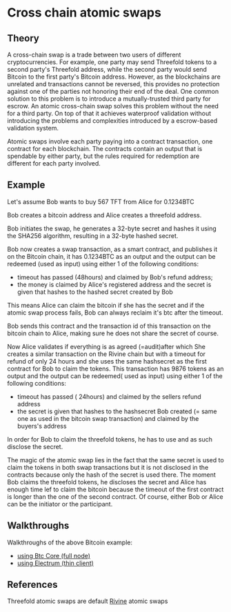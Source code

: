 # Cross chain atomic swaps

## Theory

A cross-chain swap is a trade between two users of different cryptocurrencies. For example, one party may send Threefold tokens to a second party's Threefold address, while the second party would send Bitcoin to the first party's Bitcoin address. However, as the blockchains are unrelated and transactions cannot be reversed, this provides no protection against one of the parties not honoring their end of the deal. One common solution to this problem is to introduce a mutually-trusted third party for escrow. An atomic cross-chain swap solves this problem without the need for a third party. On top of that it achieves waterproof validation without introducing the problems and complexities introduced by a escrow-based validation system.

Atomic swaps involve each party paying into a contract transaction, one contract for each blockchain. The contracts contain an output that is spendable by either party, but the rules required for redemption are different for each party involved. 

## Example

Let's assume Bob wants to buy 567 TFT from Alice for 0.1234BTC

Bob creates a bitcoin address and Alice creates a threefold address.

Bob initiates the swap, he generates a 32-byte secret and hashes it
using the SHA256 algorithm, resulting in a 32-byte hashed secret.

Bob now creates a swap transaction, as a smart contract, and publishes it on the Bitcoin chain, it has 0.1234BTC as an output and the output can be redeemed (used as input) using either 1 of the following conditions:
- timeout has passed (48hours) and claimed by Bob's refund address;
- the money is claimed by Alice's registered address and the secret is given that hashes to the hashed secret created by Bob 

This means Alice can claim the bitcoin if she has the secret and if the atomic swap process fails, Bob can always reclaim it's btc after the timeout.

 Bob sends this contract and the transaction id of this transaction on the bitcoin chain to Alice, making sure he does not share the secret of course.

 Now Alice validates if everything is as agreed (=audit)after which She creates a similar transaction on the Rivine chain but with a timeout for refund of only 24 hours and she uses the same hashsecret as the first contract for Bob to claim the tokens.
 This transaction has 9876 tokens as an output and the output can be redeemed( used as input) using either 1 of the following conditions:
- timeout has passed ( 24hours) and claimed by the sellers refund address
- the secret is given that hashes to the hashsecret Bob created (= same one as used in the bitcoin swap transaction) and claimed by the buyers's address

In order for Bob to claim the threefold tokens, he has to use and as such disclose the secret.

The magic of the atomic swap lies in the fact that the same secret is used to claim the tokens in both swap transactions but it is not disclosed in the contracts because only the hash of the secret is used there. The moment Bob claims the threefold tokens, he discloses the secret and Alice has enough time lef to claim the bitcoin because the timeout of the first contract is longer than the one of the second contract.
Of course, either Bob or Alice can be the initiator or the participant.

## Walkthroughs

Walkthroughs of the above Bitcoin  example:
- [using Btc Core (full node)](defaultbtcatomicswap.md)
- [using Electrum (thin client)](electrumbtcatomicswap.md)

## References

Threefold atomic swaps are default [Rivine](github.com/rivine/rivine) atomic swaps

